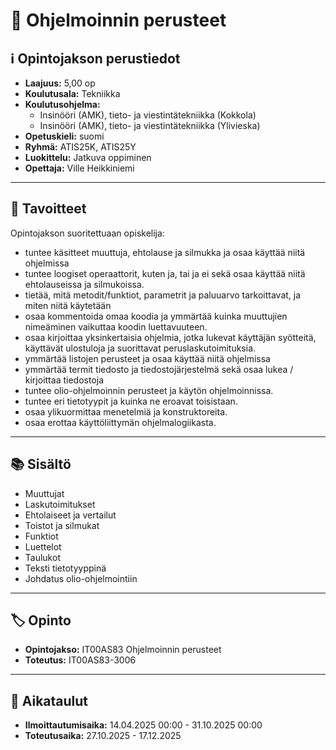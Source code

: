 # 📘 Ohjelmoinnin perusteet

## ℹ️ Opintojakson perustiedot

- **Laajuus:** 5,00 op  
- **Koulutusala:** Tekniikka  
- **Koulutusohjelma:**  
  - Insinööri (AMK), tieto- ja viestintätekniikka (Kokkola)
  - Insinööri (AMK), tieto- ja viestintätekniikka (Ylivieska)
- **Opetuskieli:** suomi  
- **Ryhmä:** ATIS25K, ATIS25Y  
- **Luokittelu:** Jatkuva oppiminen  
- **Opettaja:** Ville Heikkiniemi  

---

## 🎯 Tavoitteet

Opintojakson suoritettuaan opiskelija:
- tuntee käsitteet muuttuja, ehtolause ja silmukka ja osaa käyttää niitä ohjelmissa
- tuntee loogiset operaattorit, kuten ja, tai ja ei sekä osaa käyttää niitä ehtolauseissa ja silmukoissa.
- tietää, mitä metodit/funktiot, parametrit ja paluuarvo tarkoittavat, ja miten niitä käytetään
- osaa kommentoida omaa koodia ja ymmärtää kuinka muuttujien nimeäminen vaikuttaa koodin luettavuuteen.
- osaa kirjoittaa yksinkertaisia ohjelmia, jotka lukevat käyttäjän syötteitä, käyttävät ulostuloja ja suorittavat peruslaskutoimituksia.
- ymmärtää listojen perusteet ja osaa käyttää niitä ohjelmissa
- ymmärtää termit tiedosto ja tiedostojärjestelmä sekä osaa lukea / kirjoittaa tiedostoja
- tuntee olio-ohjelmoinnin perusteet ja käytön ohjelmoinnissa.
- tuntee eri tietotyypit ja kuinka ne eroavat toisistaan.
- osaa ylikuormittaa menetelmiä ja konstruktoreita.
- osaa erottaa käyttöliittymän ohjelmalogiikasta.

---

## 📚 Sisältö

- Muuttujat
- Laskutoimitukset
- Ehtolaiseet ja vertailut
- Toistot ja silmukat
- Funktiot
- Luettelot
- Taulukot
- Teksti tietotyyppinä
- Johdatus olio-ohjelmointiin  

---

## 🏷️ Opinto

- **Opintojakso:** IT00AS83 Ohjelmoinnin perusteet
- **Toteutus:** IT00AS83-3006  

---

## 📅 Aikataulut

- **Ilmoittautumisaika:** 14.04.2025 00:00 - 31.10.2025 00:00  
- **Toteutusaika:** 27.10.2025 - 17.12.2025